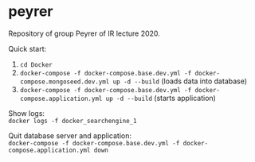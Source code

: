# peyrer

Repository of group Peyrer of IR lecture 2020.  

Quick start:  
1. `cd Docker`  
2. `docker-compose -f docker-compose.base.dev.yml -f docker-compose.mongoseed.dev.yml up -d --build` (loads data into database)  
3. `docker-compose -f docker-compose.base.dev.yml -f docker-compose.application.yml up -d --build` (starts application)  

Show logs:  
`docker logs -f docker_searchengine_1`

Quit database server and application:  
`docker-compose -f docker-compose.base.dev.yml -f docker-compose.application.yml down`
